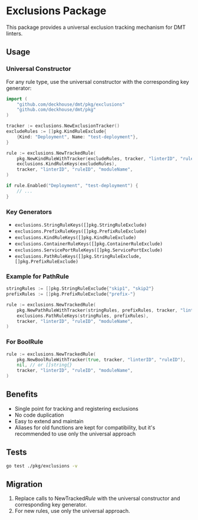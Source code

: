 # Exclusions Package

This package provides a universal exclusion tracking mechanism for DMT linters.

## Usage

### Universal Constructor

For any rule type, use the universal constructor with the corresponding key generator:

```go
import (
    "github.com/deckhouse/dmt/pkg/exclusions"
    "github.com/deckhouse/dmt/pkg"
)

tracker := exclusions.NewExclusionTracker()
excludeRules := []pkg.KindRuleExclude{
    {Kind: "Deployment", Name: "test-deployment"},
}

rule := exclusions.NewTrackedRule(
    pkg.NewKindRuleWithTracker(excludeRules, tracker, "linterID", "ruleID"),
    exclusions.KindRuleKeys(excludeRules),
    tracker, "linterID", "ruleID", "moduleName",
)

if rule.Enabled("Deployment", "test-deployment") {
    // ...
}
```

### Key Generators

- `exclusions.StringRuleKeys([]pkg.StringRuleExclude)`
- `exclusions.PrefixRuleKeys([]pkg.PrefixRuleExclude)`
- `exclusions.KindRuleKeys([]pkg.KindRuleExclude)`
- `exclusions.ContainerRuleKeys([]pkg.ContainerRuleExclude)`
- `exclusions.ServicePortRuleKeys([]pkg.ServicePortExclude)`
- `exclusions.PathRuleKeys([]pkg.StringRuleExclude, []pkg.PrefixRuleExclude)`

### Example for PathRule

```go
stringRules := []pkg.StringRuleExclude{"skip1", "skip2"}
prefixRules := []pkg.PrefixRuleExclude{"prefix-"}

rule := exclusions.NewTrackedRule(
    pkg.NewPathRuleWithTracker(stringRules, prefixRules, tracker, "linterID", "ruleID"),
    exclusions.PathRuleKeys(stringRules, prefixRules),
    tracker, "linterID", "ruleID", "moduleName",
)
```

### For BoolRule

```go
rule := exclusions.NewTrackedRule(
    pkg.NewBoolRuleWithTracker(true, tracker, "linterID", "ruleID"),
    nil, // or []string{}
    tracker, "linterID", "ruleID", "moduleName",
)
```

## Benefits

- Single point for tracking and registering exclusions
- No code duplication
- Easy to extend and maintain
- Aliases for old functions are kept for compatibility, but it's recommended to use only the universal approach

## Tests

```bash
go test ./pkg/exclusions -v
```

## Migration

1. Replace calls to NewTracked*Rule* with the universal constructor and corresponding key generator.
2. For new rules, use only the universal approach. 